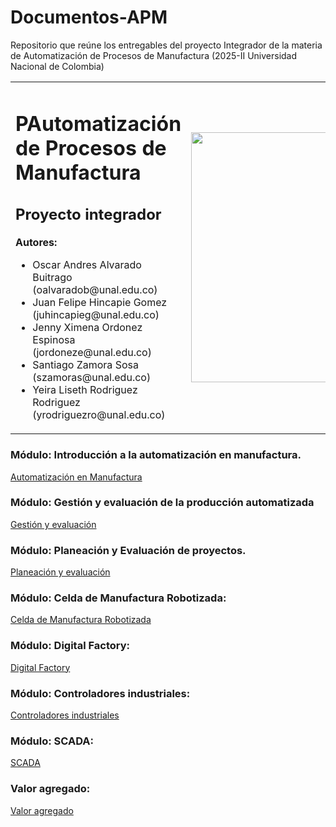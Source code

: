 # Documentos-APM
Repositorio que reúne los entregables del proyecto Integrador de la materia de Automatización de Procesos de Manufactura (2025-II Universidad Nacional de Colombia)

<table>
  <tr>
    <td>
      <h1>PAutomatización de Procesos de Manufactura </h1>
      <h2>Proyecto integrador </h2>
      <strong> Autores:</strong>
      <ul>
        <li>Oscar Andres Alvarado Buitrago (oalvaradob@unal.edu.co) </li>
        <li>Juan Felipe Hincapie Gomez (juhincapieg@unal.edu.co) </li>
        <li>Jenny Ximena Ordonez Espinosa (jordoneze@unal.edu.co) </li>
        <li>Santiago Zamora Sosa (szamoras@unal.edu.co) </li>
        <li>Yeira Liseth Rodriguez Rodriguez (yrodriguezro@unal.edu.co) </li>
      </ul>
    </td>
    <td>
      <img src="Images/robotIA.jpg" width="400">
    </td>
  </tr>
</table>

### Módulo: Introducción a la automatización en manufactura.

[Automatización en Manufactura](Automatizacion_En_Manufactura)

### Módulo: Gestión y evaluación de la producción automatizada

[Gestión y evaluación](Gestion-evaluacion)

### Módulo: Planeación y Evaluación de proyectos.

[Planeación y evaluación](Planeacion-evaluacion)


### Módulo: Celda de Manufactura Robotizada:

[Celda de Manufactura Robotizada](CeldaRobotizada)


### Módulo: Digital Factory:

[Digital Factory](DigitalFactory)

### Módulo: Controladores industriales:

[Controladores industriales](ControladoresIndustriales)

### Módulo: SCADA:

[SCADA](SCADA)

### Valor agregado:

[Valor agregado](plus)


